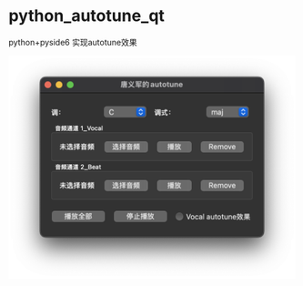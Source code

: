 # python_autotune_qt
python+pyside6 实现autotune效果


![avatar](https://raw.githubusercontent.com/Tang895/python_autotune_qt/main/UI.png)